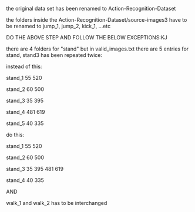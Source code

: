 the original data set has been renamed to Action-Recognition-Dataset

the folders inside the Action-Recognition-Dataset/source-images3 have to be renamed to jump_1, jump_2, kick_1, ...etc


DO THE ABOVE STEP AND FOLLOW THE BELOW EXCEPTIONS:KJ


there are 4 folders for "stand" but in valid_images.txt there are 5 entries for stand, stand3 has been repeated twice:

instead of this:

stand_1
55 520

stand_2
60 500

stand_3
35 395

stand_4
481 619

stand_5
40 335

do this:

stand_1
55 520

stand_2
60 500

stand_3
35 395
481 619

stand_4
40 335


AND

walk_1 and walk_2 has to be interchanged